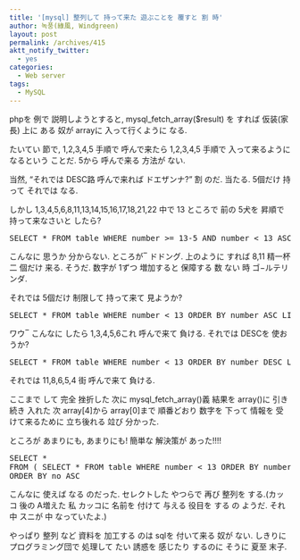```yaml
---
title: '[mysql] 整列して 持って来た 遊ぶことを 覆すと 割 時'
author: 녹풍(綠風, Windgreen)
layout: post
permalink: /archives/415
aktt_notify_twitter:
  - yes
categories:
  - Web server
tags:
  - MySQL
---
```

phpを 例で 説明しようとすると, mysql\_fetch\_array($result) を すれば 仮装(家長) 上に ある 奴が arrayに 入って行くように なる.

たいてい 節で, 1,2,3,4,5 手順で 呼んで来たら 1,2,3,4,5 手順で 入って来るように なるという ことだ. 5から 呼んで来る 方法が ない.

当然, &#8220;それでは DESC路 呼んで来れば ドエザンナ?&#8221; 割 のだ. 当たる. 5個だけ 持って それでは なる.

<div>
  しかし 1,3,4,5,6,8,11,13,14,15,16,17,18,21,22 中で 13 ところで 前の 5犬を 昇順で 持って来なさいと したら?
</div>

<div>
  <pre class="brush: sql; gutter: true; first-line: 1">SELECT * FROM table WHERE number &gt;= 13-5 AND number &lt; 13 ASC</pre>
  
  <p>
    こんなに 思うか 分からない. ところが‾ ドドング. 上のように すれば 8,11 精一杯 二 個だけ 来る. そうだ. 数字が 1ずつ 増加すると 保障する 数 ない 時 ゴ−ルテリンダ.
  </p>
</div>

<div>
  それでは 5個だけ 制限して 持って来て 見ようか?
</div>

<div>
  <pre class="brush: sql; gutter: true; first-line: 1">SELECT * FROM table WHERE number &lt; 13 ORDER BY number ASC LIMIT 5</pre>
</div>

<div>
  ワウ‾ こんなに したら 1,3,4,5,6これ 呼んで来て 負ける. それでは DESCを 使おうか?
</div>

<div>
  <pre class="brush: sql; gutter: true; first-line: 1">SELECT * FROM table WHERE number &lt; 13 ORDER BY number DESC LIMIT 5</pre>
  
  <p>
    それでは 11,8,6,5,4 街 呼んで来て 負ける.
  </p>
</div>

ここまで して 完全 挫折した 次に mysql\_fetch\_array()義 結果を array()に 引き続き 入れた 次 array[4]から array[0]まで 順番どおり 数字を 下って 情報を 受けて来るために 立ち後れる 竝び 分かった.

<div>
  ところが あまりにも, あまりにも! 簡単な 解決策が あった!!!!
</div>

<div>
  <pre class="brush: sql; gutter: true; first-line: 1">SELECT * 
FROM ( SELECT * FROM table WHERE number &lt; 13 ORDER BY number DESC LIMIT 5) A
ORDER BY no ASC</pre>
</div>

こんなに 使えば なる のだった. セレクトした やつらで 再び 整列を する.(カッコ 後の A増えた 私 カッコに 名前を 付けて 与える 役目を する の ようだ. それ 中 スニが 中 なっていたよ.)

やっぱり 整列 など 資料を 加工する のは sqlを 付いて来る 奴が ない. しきりに プログラミング団で 処理して たい 誘惑を 感じたり するのに そうに 夏至 末子.